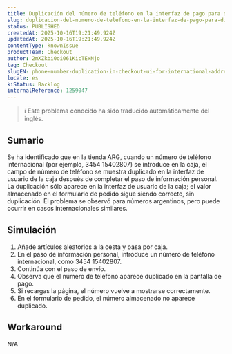 ```yaml
---
title: Duplicación del número de teléfono en la interfaz de pago para direcciones internacionales
slug: duplicacion-del-numero-de-telefono-en-la-interfaz-de-pago-para-direcciones-internacionales
status: PUBLISHED
createdAt: 2025-10-16T19:21:49.924Z
updatedAt: 2025-10-16T19:21:49.924Z
contentType: knownIssue
productTeam: Checkout
author: 2mXZkbi0oi061KicTExNjo
tag: Checkout
slugEN: phone-number-duplication-in-checkout-ui-for-international-addresses
locale: es
kiStatus: Backlog
internalReference: 1259047
---
```


>ℹ️ Este problema conocido ha sido traducido automáticamente del inglés.

## Sumario


Se ha identificado que en la tienda ARG, cuando un número de teléfono internacional (por ejemplo, 3454 15402807) se introduce en la caja, el campo de número de teléfono se muestra duplicado en la interfaz de usuario de la caja después de completar el paso de información personal. La duplicación sólo aparece en la interfaz de usuario de la caja; el valor almacenado en el formulario de pedido sigue siendo correcto, sin duplicación. El problema se observó para números argentinos, pero puede ocurrir en casos internacionales similares.

## Simulación



1. Añade artículos aleatorios a la cesta y pasa por caja.
2. En el paso de información personal, introduce un número de teléfono internacional, como 3454 15402807.
3. Continúa con el paso de envío.
4. Observa que el número de teléfono aparece duplicado en la pantalla de pago.
5. Si recargas la página, el número vuelve a mostrarse correctamente.
6. En el formulario de pedido, el número almacenado no aparece duplicado.

## Workaround


N/A



